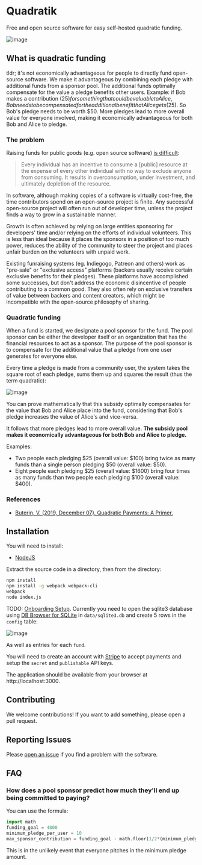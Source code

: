# Quadratik

Free and open source software for easy self-hosted quadratic funding.

![image](https://user-images.githubusercontent.com/1951843/83590715-5f083300-a524-11ea-84eb-5b0e1386d73c.png)

## What is quadratic funding

tldr; it's not economically advantageous for people to directly fund open-source software. We make it advantageous by combining each pledge with additional funds from a sponsor pool. The additional funds optimally compensate for the value a pledge benefits other users.
Example: if Bob makes a contribution ($25) for something that could be valuable to Alice, Bob needs to be compensated for the additional benefit that Alice gets ($25). So Bob's pledge needs to be worth $50. More pledges lead to more overall value for everyone involved, making it economically advantageous for both Bob and Alice to pledge.

### The problem

Raising funds for public goods (e.g. open source software) [is difficult](https://www.investopedia.com/terms/t/tragedy-of-the-commons.asp):

> Every individual has an incentive to consume a [public] resource at the expense of every other individual with no way to exclude anyone from consuming. It results in overconsumption, under investment, and ultimately depletion of the resource.

In software, although making copies of a software is virtually cost-free, the time contributors spend on an open-source project is finite. Any successful open-source project will often run out of developer time, unless the project finds a way to grow in a sustainable manner.

Growth is often achieved by relying on large entities sponsoring for developers' time and/or relying on the efforts of individual volunteers. This is less than ideal because it places the sponsors in a position of too much power, reduces the ability of the community to steer the project and places unfair burden on the volunteers with unpaid work.

Existing funraising systems (eg. Indiegogo, Patreon and others) work as "pre-sale" or "exclusive access" platforms (backers usually receive certain exclusive benefits for their pledges). These platforms have accomplished some successes, but don't address the economic disincentive of people contributing to a common good. They also often rely on exclusive transfers of value between backers and content creators, which might be incompatible with the open-source philosophy of sharing.

### Quadratic funding

When a fund is started, we designate a pool sponsor for the fund. The pool sponsor can be either the developer itself or an organization that has the financial resources to act as a sponsor. The purpose of the pool sponsor is to compensate for the additional value that a pledge from one user generates for everyone else.

Every time a pledge is made from a community user, the system takes the square root of each pledge, sums them up and squares the result (thus the term quadratic):

![image](https://user-images.githubusercontent.com/1951843/83590932-d047e600-a524-11ea-93b2-8ea13de26946.png)

You can prove mathematically that this subsidy optimally compensates for the value that Bob and Alice place into the fund, considering that Bob's pledge increases the value of Alice's and vice-versa.

It follows that more pledges lead to more overall value. **The subsidy pool makes it economically advantageous for both Bob and Alice to pledge.**

Examples:
 - Two people each pledging $25 (overall value: $100) bring twice as many funds than a single person pledging $50 (overall value: $50).
 - Eight people each pledging $25 (overall value: $1600) bring four times as many funds than two people each pledging $100 (overall value: $400).

### References

- [Buterin, V. (2019, December 07). Quadratic Payments: A Primer.](https://vitalik.ca/general/2019/12/07/quadratic.html)

## Installation

You will need to install:
 * [NodeJS](https://nodejs.org/en/)
 
Extract the source code in a directory, then from the directory:

```bash
npm install
npm install -g webpack webpack-cli
webpack
node index.js
```

TODO: [Onboarding Setup](https://github.com/uav4geo/quadratik/issues/8). Currently you need to open the sqlite3 database using [DB Browser for SQLite](https://sqlitebrowser.org/) in `data/sqlite3.db` and create 5 rows in the `config` table:

![image](https://user-images.githubusercontent.com/1951843/83591193-611ec180-a525-11ea-8bc7-c615d14ac9b7.png)

As well as entries for each `fund`.

You will need to create an account with [Stripe](https://stripe.com) to accept payments and setup the `secret` and `publishable` API keys.

The application should be available from your browser at http://localhost:3000.

## Contributing

We welcome contributions! If you want to add something, please open a pull request.

## Reporting Issues

Please [open an issue](https://github.com/uav4geo/quadratik/issues) if you find a problem with the software.

## FAQ

### How does a pool sponsor predict how much they'll end up being committed to paying?

You can use the formula:

```python
import math
funding_goal = 4800
minimum_pledge_per_user = 10
max_sponsor_contribution = funding_goal - math.floor(1/2*(minimum_pledge_per_user + math.sqrt(4*funding_goal*minimum_pledge_per_user + minimum_pledge_per_user^2))/minimum_pledge_per_user) * minimum_pledge_per_user # --> 4580
```

This is in the unlikely event that everyone pitches in the minimum pledge amount.



